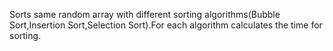 Sorts same random array with different sorting algorithms(Bubble Sort,Insertion Sort,Selection Sort).For each algorithm calculates the time for sorting.
